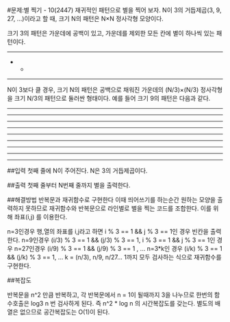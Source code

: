 #문제:별 찍기 - 10(2447)
재귀적인 패턴으로 별을 찍어 보자. N이 3의 거듭제곱(3, 9, 27, ...)이라고 할 때, 크기 N의 패턴은 N×N 정사각형 모양이다.

크기 3의 패턴은 가운데에 공백이 있고, 가운데를 제외한 모든 칸에 별이 하나씩 있는 패턴이다.

***
* *
***

N이 3보다 클 경우, 크기 N의 패턴은 공백으로 채워진 가운데의 (N/3)×(N/3) 정사각형을 크기 N/3의 패턴으로 둘러싼 형태이다. 예를 들어 크기 9의 패턴은 다음과 같다.
*********
* ** ** *
*********
***   ***
* *   * *
***   ***
*********
* ** ** *
*********

##입력
첫째 줄에 N이 주어진다. N은 3의 거듭제곱이다.

##출력
첫째 줄부터 N번째 줄까지 별을 출력한다.

##해결방법
반복문과 재귀함수로 구현한다
이때 띄어쓰기를 하는순간 원하는 모양을 출력하지 못하므로 
재귀함수와 반복문으로 라인별로 별을 찍는 코드를 조합한다.
이를 위해 좌표(i,j) 를 이용한다.

n=3인경우 행,열의 좌표를 i,j라고 하면 i % 3 == 1 && j % 3 == 1인 경우 빈칸을 출력한다.
n=9인경우 (i/3) % 3 == 1 && (j/3) % 3 == 1,  i % 3 == 1 && j % 3 == 1인 경우
n=27인경우 (i/9) % 3 == 1 && (j/9) % 3 == 1 , ... 
n=3*k인 경우 (i/k) % 3 == 1 && (j/k) % 3 == 1, ...
k = (n/3), n/9, n/27... 1까지 모두 검사하는 식으로 재귀함수를 구현한다. 

##복잡도

반복문을 n^2 만큼 반복하고, 각 반복문에서 n = 1이 될때까지 3을 나누므로 한번의 함수호출은 log3 n 번 검사하게 된다. 즉 n^2 * log n 의 시간복잡도를 갖는다.
별도의 배열은 없으므로 공간복잡도는 O(1)이 된다.
